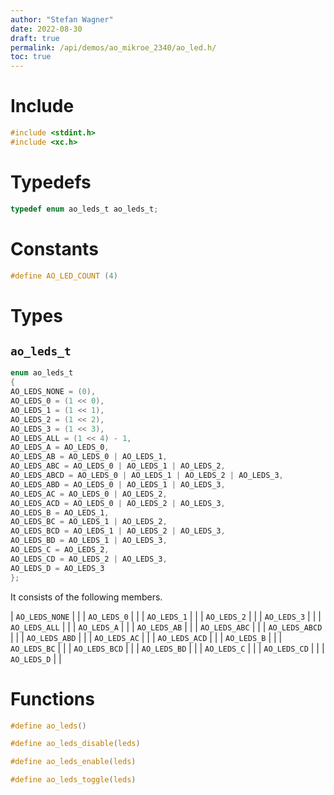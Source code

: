 ```yaml
---
author: "Stefan Wagner"
date: 2022-08-30
draft: true
permalink: /api/demos/ao_mikroe_2340/ao_led.h/
toc: true
---
```


# Include

```c
#include <stdint.h>
#include <xc.h>
```

# Typedefs

```c
typedef enum ao_leds_t ao_leds_t;
```

# Constants

```c
#define AO_LED_COUNT (4)
```

# Types

## `ao_leds_t`

```c
enum ao_leds_t
{
AO_LEDS_NONE = (0),
AO_LEDS_0 = (1 << 0),
AO_LEDS_1 = (1 << 1),
AO_LEDS_2 = (1 << 2),
AO_LEDS_3 = (1 << 3),
AO_LEDS_ALL = (1 << 4) - 1,
AO_LEDS_A = AO_LEDS_0,
AO_LEDS_AB = AO_LEDS_0 | AO_LEDS_1,
AO_LEDS_ABC = AO_LEDS_0 | AO_LEDS_1 | AO_LEDS_2,
AO_LEDS_ABCD = AO_LEDS_0 | AO_LEDS_1 | AO_LEDS_2 | AO_LEDS_3,
AO_LEDS_ABD = AO_LEDS_0 | AO_LEDS_1 | AO_LEDS_3,
AO_LEDS_AC = AO_LEDS_0 | AO_LEDS_2,
AO_LEDS_ACD = AO_LEDS_0 | AO_LEDS_2 | AO_LEDS_3,
AO_LEDS_B = AO_LEDS_1,
AO_LEDS_BC = AO_LEDS_1 | AO_LEDS_2,
AO_LEDS_BCD = AO_LEDS_1 | AO_LEDS_2 | AO_LEDS_3,
AO_LEDS_BD = AO_LEDS_1 | AO_LEDS_3,
AO_LEDS_C = AO_LEDS_2,
AO_LEDS_CD = AO_LEDS_2 | AO_LEDS_3,
AO_LEDS_D = AO_LEDS_3
};
```

It consists of the following members.

| `AO_LEDS_NONE` | |
| `AO_LEDS_0` | |
| `AO_LEDS_1` | |
| `AO_LEDS_2` | |
| `AO_LEDS_3` | |
| `AO_LEDS_ALL` | |
| `AO_LEDS_A` | |
| `AO_LEDS_AB` | |
| `AO_LEDS_ABC` | |
| `AO_LEDS_ABCD` | |
| `AO_LEDS_ABD` | |
| `AO_LEDS_AC` | |
| `AO_LEDS_ACD` | |
| `AO_LEDS_B` | |
| `AO_LEDS_BC` | |
| `AO_LEDS_BCD` | |
| `AO_LEDS_BD` | |
| `AO_LEDS_C` | |
| `AO_LEDS_CD` | |
| `AO_LEDS_D` | |

# Functions

```c
#define ao_leds()
```

```c
#define ao_leds_disable(leds)
```

```c
#define ao_leds_enable(leds)
```

```c
#define ao_leds_toggle(leds)
```
